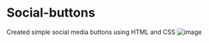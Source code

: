 # Social-buttons
Created simple social media buttons using HTML and CSS
![image](https://github.com/AlokTiwari5/Social-buttons/assets/123202612/44444860-265f-4ae5-9f36-3d9c7b9325c1)
